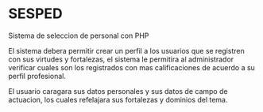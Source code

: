 # SESPED
Sistema de seleccion de personal con PHP


El sistema debera permitir crear un perfil a los usuarios que se registren con sus virtudes y fortalezas, el sistema le permitira al administrador verificar cuales son los registrados con mas calificaciones de acuerdo a su perfil profesional.

El usuario caragara sus datos personales y sus datos de campo de actuacion, los cuales refelajara sus fortalezas y dominios del tema.
